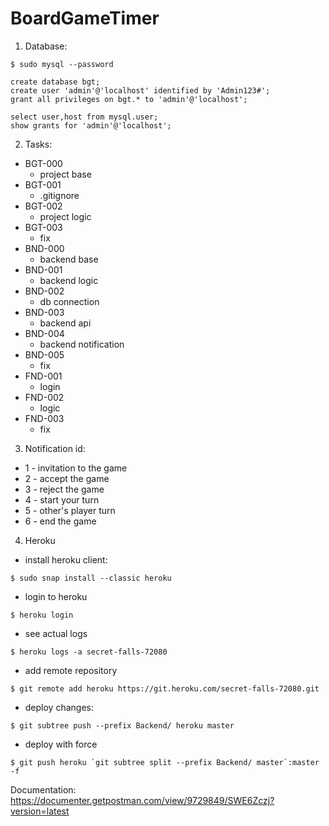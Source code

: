 # BoardGameTimer

1. Database:
```
$ sudo mysql --password

create database bgt;
create user 'admin'@'localhost' identified by 'Admin123#';
grant all privileges on bgt.* to 'admin'@'localhost';

select user,host from mysql.user;
show grants for 'admin'@'localhost';
```

2. Tasks:
- BGT-000
	- project base
- BGT-001
	- .gitignore
- BGT-002
	- project logic
- BGT-003
	- fix
- BND-000
	- backend base
- BND-001
	- backend logic
- BND-002
	- db connection
- BND-003
	- backend api
- BND-004
	- backend notification
- BND-005
	- fix
- FND-001
	- login
- FND-002
	- logic
- FND-003
	- fix

3. Notification id:
- 1 - invitation to the game
- 2 - accept the game
- 3 - reject the game
- 4 - start your turn
- 5 - other's player turn
- 6 - end the game

4. Heroku
- install heroku client: 
```
$ sudo snap install --classic heroku
```
- login to heroku
```
$ heroku login
```
- see actual logs
```
$ heroku logs -a secret-falls-72080
```
- add remote repository
```
$ git remote add heroku https://git.heroku.com/secret-falls-72080.git
```
- deploy changes:
```
$ git subtree push --prefix Backend/ heroku master
```
- deploy with force
```
$ git push heroku `git subtree split --prefix Backend/ master`:master -f
```

Documentation:
https://documenter.getpostman.com/view/9729849/SWE6Zczj?version=latest
